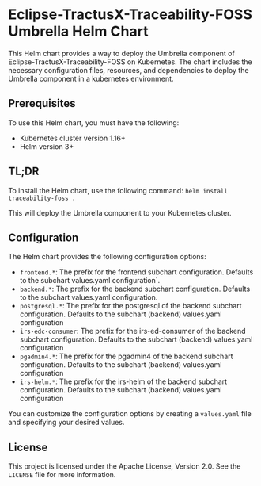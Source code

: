 # Eclipse-TractusX-Traceability-FOSS Umbrella Helm Chart

This Helm chart provides a way to deploy the Umbrella component of Eclipse-TractusX-Traceability-FOSS on Kubernetes.
The chart includes the necessary configuration files, resources, and dependencies to deploy the Umbrella component in a kubernetes environment.

## Prerequisites

To use this Helm chart, you must have the following:

- Kubernetes cluster version 1.16+
- Helm version 3+

## TL;DR

To install the Helm chart, use the following command:
`helm install traceability-foss .`

This will deploy the Umbrella component to your Kubernetes cluster.

## Configuration

The Helm chart provides the following configuration options:

- `frontend.*`: The prefix for the frontend subchart configuration. Defaults to the subchart values.yaml configuration`.
- `backend.*`: The prefix for the backend subchart configuration. Defaults to the subchart values.yaml configuration.
- `postgresql.*`: The prefix for the postgresql of the backend subchart configuration. Defaults to the subchart (backend) values.yaml configuration
- `irs-edc-consumer`: The prefix for the irs-ed-consumer of the backend subchart configuration. Defaults to the subchart (backend) values.yaml configuration
- `pgadmin4.*`: The prefix for the pgadmin4 of the backend subchart configuration. Defaults to the subchart (backend) values.yaml configuration
- `irs-helm.*`: The prefix for the irs-helm of the backend subchart configuration. Defaults to the subchart (backend) values.yaml configuration

You can customize the configuration options by creating a `values.yaml` file and specifying your desired values.

## License
This project is licensed under the Apache License, Version 2.0. See the `LICENSE` file for more information.
